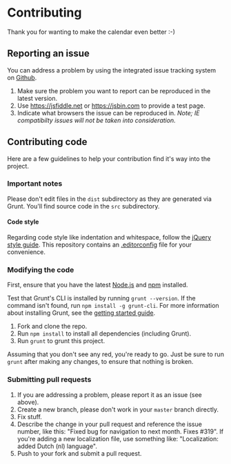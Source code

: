 # Contributing

Thank you for wanting to make the calendar even better :-)

## Reporting an issue
You can address a problem by using the integrated issue tracking system on [Github](https://github.com/zabuto/calendar/issues).

1. Make sure the problem you want to report can be reproduced in the latest version.
2. Use https://jsfiddle.net or https://jsbin.com to provide a test page.
3. Indicate what browsers the issue can be reproduced in. _Note; IE compatibilty issues will not be taken into consideration._


## Contributing code

Here are a few guidelines to help your contribution find it's way into the project.

### Important notes
Please don't edit files in the `dist` subdirectory as they are generated via Grunt. You'll find source code in the `src` subdirectory.

#### Code style
Regarding code style like indentation and whitespace, follow the [jQuery style guide](http://contribute.jquery.com/style-guides/js). This repository contains an [.editorconfig](http://editorconfig.org/) file for your convenience.

### Modifying the code
First, ensure that you have the latest [Node.js](http://nodejs.org/) and [npm](http://npmjs.org/) installed.

Test that Grunt's CLI is installed by running `grunt --version`.  If the command isn't found, run `npm install -g grunt-cli`.  For more information about installing Grunt, see the [getting started guide](http://gruntjs.com/getting-started).

1. Fork and clone the repo.
1. Run `npm install` to install all dependencies (including Grunt).
1. Run `grunt` to grunt this project.

Assuming that you don't see any red, you're ready to go. Just be sure to run `grunt` after making any changes, to ensure that nothing is broken.


### Submitting pull requests

1. If you are addressing a problem, please report it as an issue (see above).
2. Create a new branch, please don't work in your `master` branch directly.
3. Fix stuff.
4. Describe the change in your pull request and reference the issue number, like this: "Fixed bug for navigation to next month. Fixes #319". If you're adding a new localization file, use something like: "Localization: added Dutch (nl) language".
5. Push to your fork and submit a pull request.
